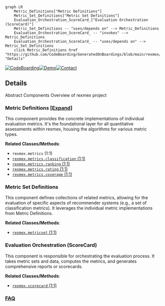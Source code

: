 ```mermaid
graph LR
    Metric_Definitions["Metric Definitions"]
    Metric_Set_Definitions["Metric Set Definitions"]
    Evaluation_Orchestration_ScoreCard_["Evaluation Orchestration (ScoreCard)"]
    Metric_Set_Definitions -- "uses/depends on" --> Metric_Definitions
    Evaluation_Orchestration_ScoreCard_ -- "invokes" --> Metric_Definitions
    Evaluation_Orchestration_ScoreCard_ -- "uses/depends on" --> Metric_Set_Definitions
    click Metric_Definitions href "https://github.com/CodeBoarding/GeneratedOnBoardings/blob/main/rexmex/Metric_Definitions.md" "Details"
```

[![CodeBoarding](https://img.shields.io/badge/Generated%20by-CodeBoarding-9cf?style=flat-square)](https://github.com/CodeBoarding/CodeBoarding)[![Demo](https://img.shields.io/badge/Try%20our-Demo-blue?style=flat-square)](https://www.codeboarding.org/demo)[![Contact](https://img.shields.io/badge/Contact%20us%20-%20contact@codeboarding.org-lightgrey?style=flat-square)](mailto:contact@codeboarding.org)

## Details

Abstract Components Overview of rexmex project

### Metric Definitions [[Expand]](./Metric_Definitions.md)
This component provides the concrete implementations of individual evaluation metrics. It's the foundational layer for all quantitative assessments within rexmex, housing the algorithms for various metric types.


**Related Classes/Methods**:

- `rexmex.metrics` (1:1)
- <a href="https://github.com/AstraZeneca/rexmex/blob/main/rexmex/metrics/classification.py#L1-L1" target="_blank" rel="noopener noreferrer">`rexmex.metrics.classification` (1:1)</a>
- <a href="https://github.com/AstraZeneca/rexmex/blob/main/rexmex/metrics/ranking.py#L1-L1" target="_blank" rel="noopener noreferrer">`rexmex.metrics.ranking` (1:1)</a>
- <a href="https://github.com/AstraZeneca/rexmex/blob/main/rexmex/metrics/rating.py#L1-L1" target="_blank" rel="noopener noreferrer">`rexmex.metrics.rating` (1:1)</a>
- <a href="https://github.com/AstraZeneca/rexmex/blob/main/rexmex/metrics/coverage.py#L1-L1" target="_blank" rel="noopener noreferrer">`rexmex.metrics.coverage` (1:1)</a>


### Metric Set Definitions
This component defines collections of related metrics, allowing for the evaluation of specific aspects of recommender systems (e.g., a set of classification metrics). It leverages the individual metric implementations from Metric Definitions.


**Related Classes/Methods**:

- <a href="https://github.com/AstraZeneca/rexmex/blob/main/rexmex/metricset.py#L1-L1" target="_blank" rel="noopener noreferrer">`rexmex.metricset` (1:1)</a>


### Evaluation Orchestration (ScoreCard)
This component is responsible for orchestrating the evaluation process. It takes metric sets and data, computes the metrics, and generates comprehensive reports or scorecards.


**Related Classes/Methods**:

- <a href="https://github.com/AstraZeneca/rexmex/blob/main/rexmex/scorecard.py#L1-L1" target="_blank" rel="noopener noreferrer">`rexmex.scorecard` (1:1)</a>




### [FAQ](https://github.com/CodeBoarding/GeneratedOnBoardings/tree/main?tab=readme-ov-file#faq)